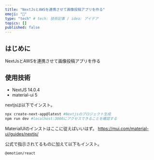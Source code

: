```yaml
---
title: "NextJsとAWSを連携させて画像投稿アプリを作る"
emoji: "🤖"
type: "tech" # tech: 技術記事 / idea: アイデア
topics: []
published: false
---
```


## はじめに

NextJsとAWSを連携させて画像投稿アプリを作る

## 使用技術

- NextJS 14.0.4
- material-ui 5


nextjsは以下でインスト。

```bash
npx create-next-app@latest #Nextjsのプロジェクト生成
npm run dev #localhost:3000にアクセスできることを確認する
```

MaterialUIのインストはここに従えばいいはず。
https://mui.com/material-ui/guides/nextjs/

公式で指示されてるものに加えて以下もインスト。
```bash
@emotion/react
```
